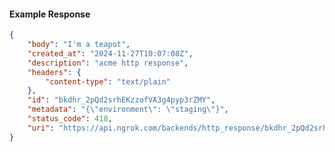 <!-- Code generated for API Clients. DO NOT EDIT. -->

#### Example Response

```json
{
	"body": "I'm a teapot",
	"created_at": "2024-11-27T10:07:08Z",
	"description": "acme http response",
	"headers": {
		"content-type": "text/plain"
	},
	"id": "bkdhr_2pQd2srhEKzzofVA3g4pyp3rZMY",
	"metadata": "{\"environment\": \"staging\"}",
	"status_code": 418,
	"uri": "https://api.ngrok.com/backends/http_response/bkdhr_2pQd2srhEKzzofVA3g4pyp3rZMY"
}
```
